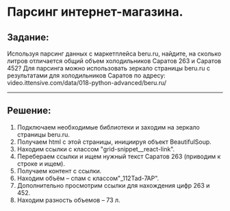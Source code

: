 # Парсинг интернет-магазина.
## Задание: 
Используя парсинг данных с маркетплейса beru.ru, найдите, на сколько литров отличается общий объем холодильников Саратов 263 и Саратов 452?
Для парсинга можно использовать зеркало страницы beru.ru с результатами для холодильников Саратов по адресу:
video.ittensive.com/data/018-python-advanced/beru.ru/
___
## Решение:
1) Подключаем необходимые библиотеки и заходим на зеркало страницы beru.ru.
2) Получаем  html с этой страницы, инициируя объект BeautifulSoup.
3) Находим ссылки с классом "grid-snippet__react-link".
4) Перебераем ссылки и ищем нужный текст Саратов 263 (приводим к строке и ищем).
5) Получаем контент с ссылки.
6) Находим объём – спам с классом"_112Tad-7AP".
7) Дополнительно просмотрим ссылки для нахождения цифр 263 и 452.
8) Находим разность объемов – 73 л.

